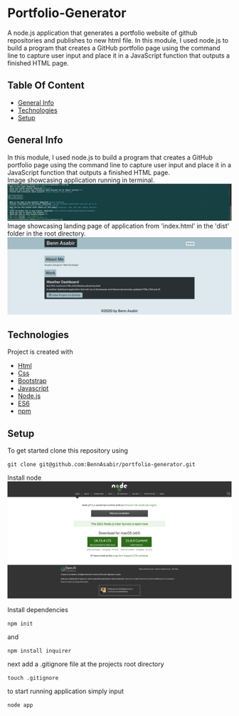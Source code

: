 # Portfolio-Generator
A node.js application that generates a portfolio website of github repositories and publishes to new html file.
In this module, I used node.js to build a program that creates a GitHub portfolio page using the command line to capture user input and place it in a JavaScript function that outputs a finished HTML page.

## Table Of Content
* [General Info](#general-info)
* [Technologies](#technologies)
* [Setup](#setup)

## General Info
In this module, I used node.js to build a program that creates a GitHub portfolio page using the command line to capture user input and place it in a JavaScript function that outputs a finished HTML page.
<br>
Image showcasing application running in terminal.
<img src=./src/screenshot2.png>
<br>
Image showcasing landing page of application from 'index.html' in the 'dist' folder in the root directory.
<img src=./src/screenshot3.png>

## Technologies
Project is created with 
* [Html](https://html.com/)
* [Css](https://developer.mozilla.org/en-US/docs/Web/CSS)
* [Bootstrap](https://getbootstrap.com/)
* [Javascript](https://www.javascript.com/)
* [Node.js](https://nodejs.org/en/)
* [ES6](https://www.w3schools.com/js/js_es6.asp)
* [npm](https://www.npmjs.com/)

## Setup
To get started clone this repository using 
<br>
```terminal
git clone git@github.com:BennAsabir/portfolio-generator.git
```
Install node
<img src=./src/screenshot1.png>

Install dependencies 
```terminal
npm init
```
and 
```terminal
npm install inquirer
```
next add a .gitignore file at the projects root directory
```terminal
touch .gitignore
```
to start running application simply input 
```terminal
node app
```


